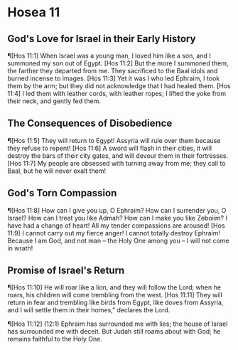 # Hosea 11

## God's Love for Israel in their Early History
¶[Hos 11:1] When Israel was a young man, I loved him like a son, and I summoned my son out of Egypt.
[Hos 11:2] But the more I summoned them, the farther they departed from me. They sacrificed to the Baal idols and burned incense to images.
[Hos 11:3] Yet it was I who led Ephraim, I took them by the arm; but they did not acknowledge that I had healed them.
[Hos 11:4] I led them with leather cords, with leather ropes; I lifted the yoke from their neck, and gently fed them.

## The Consequences of Disobedience
¶[Hos 11:5] They will return to Egypt! Assyria will rule over them because they refuse to repent!
[Hos 11:6] A sword will flash in their cities, it will destroy the bars of their city gates, and will devour them in their fortresses.
[Hos 11:7] My people are obsessed with turning away from me; they call to Baal, but he will never exalt them!

## God's Torn Compassion
¶[Hos 11:8] How can I give you up, O Ephraim? How can I surrender you, O Israel? How can I treat you like Admah? How can I make you like Zeboiim? I have had a change of heart! All my tender compassions are aroused!
[Hos 11:9] I cannot carry out my fierce anger! I cannot totally destroy Ephraim! Because I am God, and not man – the Holy One among you – I will not come in wrath!

## Promise of Israel's Return
¶[Hos 11:10] He will roar like a lion, and they will follow the Lord; when he roars, his children will come trembling from the west.
[Hos 11:11] They will return in fear and trembling like birds from Egypt, like doves from Assyria, and I will settle them in their homes,” declares the Lord.

¶[Hos 11:12] (12:1) Ephraim has surrounded me with lies; the house of Israel has surrounded me with deceit. But Judah still roams about with God; he remains faithful to the Holy One.
